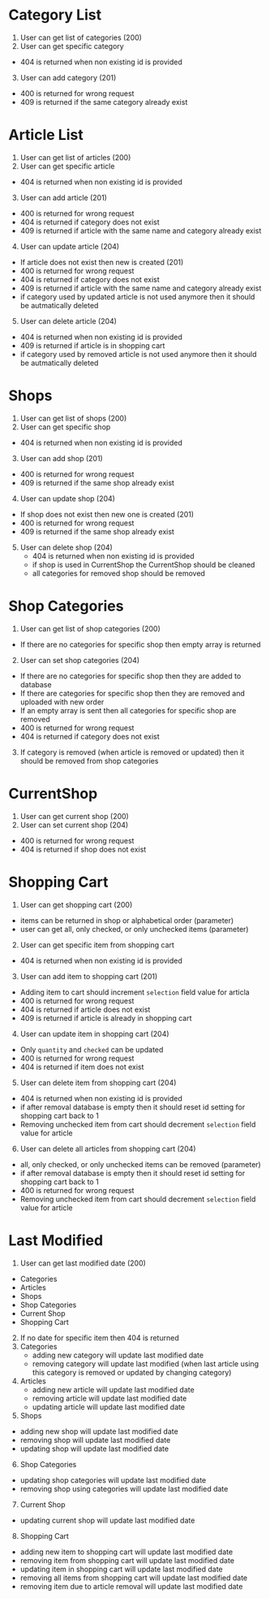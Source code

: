 # Category List
1. User can get list of categories (200)
2. User can get specific category
  - 404 is returned when non existing id is provided
3. User can add category (201)
  - 400 is returned for wrong request
  - 409 is returned if the same category already exist

# Article List
1. User can get list of articles (200)
2. User can get specific article
  - 404 is returned when non existing id is provided
3. User can add article (201)
  - 400 is returned for wrong request
  - 404 is returned if category does not exist
  - 409 is returned if article with the same name and category already exist
4. User can update article (204)
  - If article does not exist then new is created (201)
  - 400 is returned for wrong request
  - 404 is returned if category does not exist
  - 409 is returned if article with the same name and category already exist
  - if category used by updated article is not used anymore then it should be autmatically deleted
5. User can delete article (204)
  - 404 is returned when non existing id is provided
  - 409 is returned if article is in shopping cart
  - if category used by removed article is not used anymore then it should be autmatically deleted

# Shops
1. User can get list of shops (200)
2. User can get specific shop
  - 404 is returned when non existing id is provided
3. User can add shop (201)
  - 400 is returned for wrong request
  - 409 is returned if the same shop already exist
4. User can update shop (204)
  - If shop does not exist then new one is created (201)
  - 400 is returned for wrong request
  - 409 is returned if the same shop already exist
5. User can delete shop (204)
    - 404 is returned when non existing id is provided
    - if shop is used in CurrentShop the CurrentShop should be cleaned
    - all categories for removed shop should be removed

# Shop Categories
1. User can get list of shop categories (200)
  - If there are no categories for specific shop then empty array is returned
2. User can set shop categories (204)
  - If there are no categories for specific shop then they are added to database
  - If there are categories for specific shop then they are removed and uploaded with new order
  - If an empty array is sent then all categories for specific shop are removed
  - 400 is returned for wrong request
  - 404 is returned if category does not exist
3. If category is removed (when article is removed or updated) then it should be removed from shop categories

# CurrentShop
1. User can get current shop (200)
2. User can set current shop (204)
  - 400 is returned for wrong request
  - 404 is returned if shop does not exist

# Shopping Cart
1. User can get shopping cart (200)
  - items can be returned in shop or alphabetical order (parameter)
  - user can get all, only checked, or only unchecked items (parameter)
2. User can get specific item from shopping cart
  - 404 is returned when non existing id is provided
3. User can add item to shopping cart (201)
  - Adding item to cart should increment `selection` field value for articla
  - 400 is returned for wrong request
  - 404 is returned if article does not exist
  - 409 is returned if article is already in shopping cart
4. User can update item in shopping cart (204)
  - Only `quantity` and `checked` can be updated
  - 400 is returned for wrong request
  - 404 is returned if item does not exist
5. User can delete item from shopping cart (204)
  - 404 is returned when non existing id is provided
  - if after removal database is empty then it should reset id setting for shopping cart back to 1
  - Removing unchecked item from cart should decrement `selection` field value for article
6. User can delete all articles from shopping cart (204)
  - all, only checked, or only unchecked items can be removed (parameter)
  - if after removal database is empty then it should reset id setting for shopping cart back to 1
  - 400 is returned for wrong request
  - Removing unchecked item from cart should decrement `selection` field value for article

# Last Modified
1. User can get last modified date (200)
  - Categories
  - Articles
  - Shops
  - Shop Categories
  - Current Shop
  - Shopping Cart
2. If no date for specific item then 404 is returned
3. Categories
   - adding new category will update last modified date
   - removing category will update last modified (when last article using this category is removed or updated by changing category)
4. Articles
   - adding new article will update last modified date
   - removing article will update last modified date
   - updating article will update last modified date
5. Shops
  - adding new shop will update last modified date
  - removing shop will update last modified date
  - updating shop will update last modified date
6. Shop Categories
  - updating shop categories will update last modified date
  - removing shop using categories will update last modified date
7. Current Shop
  - updating current shop will update last modified date
8. Shopping Cart
  - adding new item to shopping cart will update last modified date
  - removing item from shopping cart will update last modified date
  - updating item in shopping cart will update last modified date
  - removing all items from shopping cart will update last modified date
  - removing item due to article removal will update last modified date